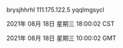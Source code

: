 brysjhhrhl 111.175.122.5 yqqlmgsycl

2021年 08月 18日 星期三 18:00:02 CST

2021年 08月 18日 星期三 10:00:02 GMT
